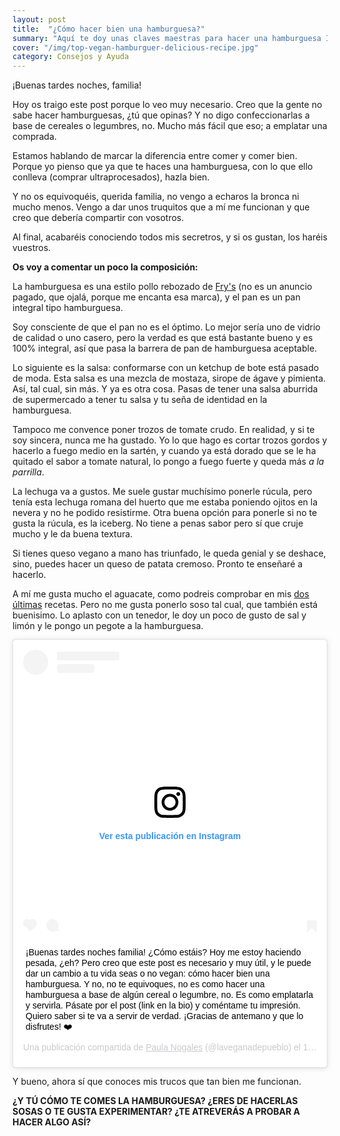 ```yaml
---
layout: post
title:  "¿Cómo hacer bien una hamburguesa?"
summary: "Aquí te doy unas claves maestras para hacer una hamburguesa Instagram"
cover: "/img/top-vegan-hamburguer-delicious-recipe.jpg"
category: Consejos y Ayuda
---
```


¡Buenas tardes noches, familia!


Hoy os traigo este post porque lo veo muy necesario. Creo que la gente no sabe hacer hamburguesas, ¿tú que opinas? Y no digo confeccionarlas a base de cereales o legumbres, no. Mucho más fácil que eso; a emplatar una comprada. 


Estamos hablando de marcar la diferencia entre comer y comer bien. Porque yo pienso que ya que te haces una hamburguesa, con lo que ello conlleva (comprar ultraprocesados), hazla bien.


Y no os equivoquéis, querida familia, no vengo a echaros la bronca ni mucho menos. Vengo a dar unos truquitos que a mí me funcionan y que creo que debería compartir con vosotros. 


Al final, acabaréis conociendo todos mis secretros, y si os gustan, los haréis vuestros.


**Os voy a comentar un poco la composición:**

La hamburguesa es una estilo pollo rebozado de [Fry's](https://www.fryfamilyfood.com/uk/our-food/vegan-chicken-burgers/) (no es un anuncio pagado, que ojalá, porque me encanta esa marca), y el pan es un pan integral tipo hamburguesa. 


Soy consciente de que el pan no es el óptimo. Lo mejor sería uno de vidrio de calidad o uno casero, pero la verdad es que está bastante bueno y es 100% integral, así que pasa la barrera de pan de hamburguesa aceptable.


Lo siguiente es la salsa: conformarse con un ketchup de bote está pasado de moda. Esta salsa es una mezcla de mostaza, sirope de ágave y pimienta. Así, tal cual, sin más. Y ya es otra cosa. Pasas de tener una salsa aburrida de supermercado a tener tu salsa y tu seña de identidad en la hamburguesa.


Tampoco me convence poner trozos de tomate crudo. En realidad, y si te soy sincera, nunca me ha gustado. Yo lo que hago es cortar trozos gordos y hacerlo a fuego medio en la sartén, y cuando ya está dorado que se le ha quitado el sabor a tomate natural, lo pongo a fuego fuerte y queda más *a la parrilla*.


La lechuga va a gustos. Me suele gustar muchísimo ponerle rúcula, pero tenía esta lechuga romana del huerto que me estaba poniendo ojitos en la nevera y no he podido resistirme. Otra buena opción para ponerle si no te gusta la rúcula, es la iceberg. No tiene a penas sabor pero sí que cruje mucho y le da buena textura.


Si tienes queso vegano a mano has triunfado, le queda genial y se deshace, sino, puedes hacer un queso de patata cremoso. Pronto te enseñaré a hacerlo.


A mí me gusta mucho el aguacate, como podreis comprobar en mis [dos](https://laveganadepueblo.com/2019/06/10/Pesto-Aguacate.html) [últimas](https://laveganadepueblo.com/2019/06/05/Bizcocho-chocolate-y-aguacate.html) recetas. Pero no me gusta ponerlo soso tal cual, que también está buenisimo. Lo aplasto con un tenedor, le doy un poco de gusto de sal y limón y le pongo un pegote a la hamburguesa.



<blockquote class="instagram-media" data-instgrm-captioned data-instgrm-permalink="https://www.instagram.com/p/ByqagmKC87F/" data-instgrm-version="12" style=" background:#FFF; border:0; border-radius:3px; box-shadow:0 0 1px 0 rgba(0,0,0,0.5),0 1px 10px 0 rgba(0,0,0,0.15); margin: 1px; max-width:540px; min-width:326px; padding:0; width:99.375%; width:-webkit-calc(100% - 2px); width:calc(100% - 2px);"><div style="padding:16px;"> <a href="https://www.instagram.com/p/ByqagmKC87F/" style=" background:#FFFFFF; line-height:0; padding:0 0; text-align:center; text-decoration:none; width:100%;" target="_blank"> <div style=" display: flex; flex-direction: row; align-items: center;"> <div style="background-color: #F4F4F4; border-radius: 50%; flex-grow: 0; height: 40px; margin-right: 14px; width: 40px;"></div> <div style="display: flex; flex-direction: column; flex-grow: 1; justify-content: center;"> <div style=" background-color: #F4F4F4; border-radius: 4px; flex-grow: 0; height: 14px; margin-bottom: 6px; width: 100px;"></div> <div style=" background-color: #F4F4F4; border-radius: 4px; flex-grow: 0; height: 14px; width: 60px;"></div></div></div><div style="padding: 19% 0;"></div> <div style="display:block; height:50px; margin:0 auto 12px; width:50px;"><svg width="50px" height="50px" viewBox="0 0 60 60" version="1.1" xmlns="https://www.w3.org/2000/svg" xmlns:xlink="https://www.w3.org/1999/xlink"><g stroke="none" stroke-width="1" fill="none" fill-rule="evenodd"><g transform="translate(-511.000000, -20.000000)" fill="#000000"><g><path d="M556.869,30.41 C554.814,30.41 553.148,32.076 553.148,34.131 C553.148,36.186 554.814,37.852 556.869,37.852 C558.924,37.852 560.59,36.186 560.59,34.131 C560.59,32.076 558.924,30.41 556.869,30.41 M541,60.657 C535.114,60.657 530.342,55.887 530.342,50 C530.342,44.114 535.114,39.342 541,39.342 C546.887,39.342 551.658,44.114 551.658,50 C551.658,55.887 546.887,60.657 541,60.657 M541,33.886 C532.1,33.886 524.886,41.1 524.886,50 C524.886,58.899 532.1,66.113 541,66.113 C549.9,66.113 557.115,58.899 557.115,50 C557.115,41.1 549.9,33.886 541,33.886 M565.378,62.101 C565.244,65.022 564.756,66.606 564.346,67.663 C563.803,69.06 563.154,70.057 562.106,71.106 C561.058,72.155 560.06,72.803 558.662,73.347 C557.607,73.757 556.021,74.244 553.102,74.378 C549.944,74.521 548.997,74.552 541,74.552 C533.003,74.552 532.056,74.521 528.898,74.378 C525.979,74.244 524.393,73.757 523.338,73.347 C521.94,72.803 520.942,72.155 519.894,71.106 C518.846,70.057 518.197,69.06 517.654,67.663 C517.244,66.606 516.755,65.022 516.623,62.101 C516.479,58.943 516.448,57.996 516.448,50 C516.448,42.003 516.479,41.056 516.623,37.899 C516.755,34.978 517.244,33.391 517.654,32.338 C518.197,30.938 518.846,29.942 519.894,28.894 C520.942,27.846 521.94,27.196 523.338,26.654 C524.393,26.244 525.979,25.756 528.898,25.623 C532.057,25.479 533.004,25.448 541,25.448 C548.997,25.448 549.943,25.479 553.102,25.623 C556.021,25.756 557.607,26.244 558.662,26.654 C560.06,27.196 561.058,27.846 562.106,28.894 C563.154,29.942 563.803,30.938 564.346,32.338 C564.756,33.391 565.244,34.978 565.378,37.899 C565.522,41.056 565.552,42.003 565.552,50 C565.552,57.996 565.522,58.943 565.378,62.101 M570.82,37.631 C570.674,34.438 570.167,32.258 569.425,30.349 C568.659,28.377 567.633,26.702 565.965,25.035 C564.297,23.368 562.623,22.342 560.652,21.575 C558.743,20.834 556.562,20.326 553.369,20.18 C550.169,20.033 549.148,20 541,20 C532.853,20 531.831,20.033 528.631,20.18 C525.438,20.326 523.257,20.834 521.349,21.575 C519.376,22.342 517.703,23.368 516.035,25.035 C514.368,26.702 513.342,28.377 512.574,30.349 C511.834,32.258 511.326,34.438 511.181,37.631 C511.035,40.831 511,41.851 511,50 C511,58.147 511.035,59.17 511.181,62.369 C511.326,65.562 511.834,67.743 512.574,69.651 C513.342,71.625 514.368,73.296 516.035,74.965 C517.703,76.634 519.376,77.658 521.349,78.425 C523.257,79.167 525.438,79.673 528.631,79.82 C531.831,79.965 532.853,80.001 541,80.001 C549.148,80.001 550.169,79.965 553.369,79.82 C556.562,79.673 558.743,79.167 560.652,78.425 C562.623,77.658 564.297,76.634 565.965,74.965 C567.633,73.296 568.659,71.625 569.425,69.651 C570.167,67.743 570.674,65.562 570.82,62.369 C570.966,59.17 571,58.147 571,50 C571,41.851 570.966,40.831 570.82,37.631"></path></g></g></g></svg></div><div style="padding-top: 8px;"> <div style=" color:#3897f0; font-family:Arial,sans-serif; font-size:14px; font-style:normal; font-weight:550; line-height:18px;"> Ver esta publicación en Instagram</div></div><div style="padding: 12.5% 0;"></div> <div style="display: flex; flex-direction: row; margin-bottom: 14px; align-items: center;"><div> <div style="background-color: #F4F4F4; border-radius: 50%; height: 12.5px; width: 12.5px; transform: translateX(0px) translateY(7px);"></div> <div style="background-color: #F4F4F4; height: 12.5px; transform: rotate(-45deg) translateX(3px) translateY(1px); width: 12.5px; flex-grow: 0; margin-right: 14px; margin-left: 2px;"></div> <div style="background-color: #F4F4F4; border-radius: 50%; height: 12.5px; width: 12.5px; transform: translateX(9px) translateY(-18px);"></div></div><div style="margin-left: 8px;"> <div style=" background-color: #F4F4F4; border-radius: 50%; flex-grow: 0; height: 20px; width: 20px;"></div> <div style=" width: 0; height: 0; border-top: 2px solid transparent; border-left: 6px solid #f4f4f4; border-bottom: 2px solid transparent; transform: translateX(16px) translateY(-4px) rotate(30deg)"></div></div><div style="margin-left: auto;"> <div style=" width: 0px; border-top: 8px solid #F4F4F4; border-right: 8px solid transparent; transform: translateY(16px);"></div> <div style=" background-color: #F4F4F4; flex-grow: 0; height: 12px; width: 16px; transform: translateY(-4px);"></div> <div style=" width: 0; height: 0; border-top: 8px solid #F4F4F4; border-left: 8px solid transparent; transform: translateY(-4px) translateX(8px);"></div></div></div></a> <p style=" margin:8px 0 0 0; padding:0 4px;"> <a href="https://www.instagram.com/p/ByqagmKC87F/" style=" color:#000; font-family:Arial,sans-serif; font-size:14px; font-style:normal; font-weight:normal; line-height:17px; text-decoration:none; word-wrap:break-word;" target="_blank">¡Buenas tardes noches familia! ¿Cómo estáis? Hoy me estoy haciendo pesada, ¿eh? Pero creo que este post es necesario y muy útil, y le puede dar un cambio a tu vida seas o no vegan: cómo hacer bien una hamburguesa. Y no, no te equivoques, no es como hacer una hamburguesa a base de algún cereal o legumbre, no. Es como emplatarla y servirla. Pásate por el post (link en la bio) y coméntame tu impresión. Quiero saber si te va a servir de verdad. ¡Gracias de antemano y que lo disfrutes! ❤️</a></p> <p style=" color:#c9c8cd; font-family:Arial,sans-serif; font-size:14px; line-height:17px; margin-bottom:0; margin-top:8px; overflow:hidden; padding:8px 0 7px; text-align:center; text-overflow:ellipsis; white-space:nowrap;">Una publicación compartida de <a href="https://www.instagram.com/laveganadepueblo/" style=" color:#c9c8cd; font-family:Arial,sans-serif; font-size:14px; font-style:normal; font-weight:normal; line-height:17px;" target="_blank"> Paula Nogales</a> (@laveganadepueblo) el <time style=" font-family:Arial,sans-serif; font-size:14px; line-height:17px;" datetime="2019-06-13T20:05:42+00:00">13 Jun, 2019 a las 1:05 PDT</time></p></div></blockquote> <script async src="//www.instagram.com/embed.js"></script>




Y bueno, ahora sí que conoces mis trucos que tan bien me funcionan. 




**¿Y TÚ CÓMO TE COMES LA HAMBURGUESA? ¿ERES DE HACERLAS SOSAS O TE GUSTA EXPERIMENTAR? ¿TE ATREVERÁS A PROBAR A HACER ALGO ASÍ?**


